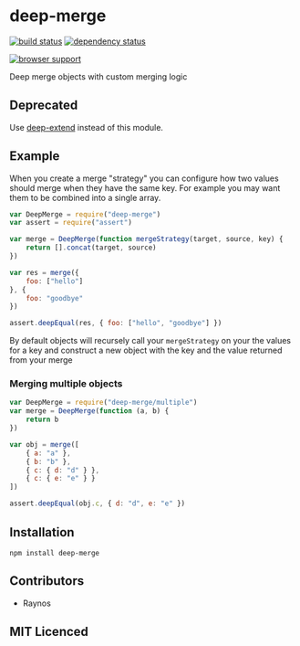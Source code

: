 # deep-merge

[![build status][1]][2] [![dependency status][3]][4]

[![browser support][5]][6]

Deep merge objects with custom merging logic

## Deprecated

Use [deep-extend](https://github.com/unclechu/node-deep-extend) instead of this module.

## Example

When you create a merge "strategy" you can configure how two
values should merge when they have the same key. For example
you may want them to be combined into a single array.

```js
var DeepMerge = require("deep-merge")
var assert = require("assert")

var merge = DeepMerge(function mergeStrategy(target, source, key) {
    return [].concat(target, source)
})

var res = merge({
    foo: ["hello"]
}, {
    foo: "goodbye"
})

assert.deepEqual(res, { foo: ["hello", "goodbye"] })
```

By default objects will recursely call your `mergeStrategy` on
your the values for a key and construct a new object with the
key and the value returned from your merge

### Merging multiple objects

```js
var DeepMerge = require("deep-merge/multiple")
var merge = DeepMerge(function (a, b) {
    return b
})

var obj = merge([
    { a: "a" },
    { b: "b" },
    { c: { d: "d" } },
    { c: { e: "e" } }
])

assert.deepEqual(obj.c, { d: "d", e: "e" })
```

## Installation

`npm install deep-merge`

## Contributors

 - Raynos

## MIT Licenced

  [1]: https://secure.travis-ci.org/Raynos/deep-merge.png
  [2]: http://travis-ci.org/Raynos/deep-merge
  [3]: http://david-dm.org/Raynos/deep-merge/status.png
  [4]: http://david-dm.org/Raynos/deep-merge
  [5]: http://ci.testling.com/Raynos/deep-merge.png
  [6]: http://ci.testling.com/Raynos/deep-merge
